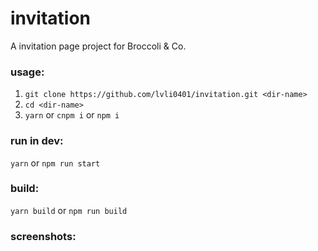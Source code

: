 # invitation

A invitation page project for Broccoli & Co.

### usage:

1. `git clone https://github.com/lvli0401/invitation.git <dir-name>`  
2. `cd <dir-name>`
3. `yarn` or `cnpm i` or `npm i`

### run in dev:

`yarn` or `npm run start`

### build:

`yarn build` or `npm run build`

### screenshots:
